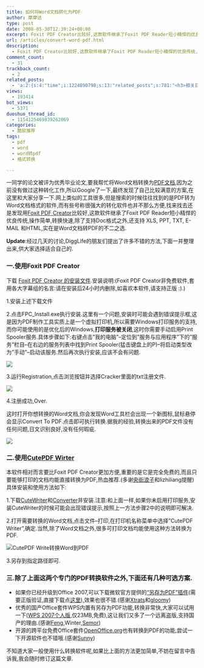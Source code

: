 ```yaml
---
title: 如何将Word文档转化为PDF
author: 摩摩诘
type: post
date: 2008-05-30T12:39:24+00:00
excerpt: Foxit PDF Creator比较好,这款软件继承了Foxit PDF Reader短小精悍的优良传统,操作简单,转换快速,除了支持word文档转换为PDF之外,还支持 XLS, PPT, TXT, E-MAIL 和HTML,实在是Word文档转PDF的不二之选.
url: /articles/convert-word-pdf.html
description:
  - Foxit PDF Creator比较好,这款软件继承了Foxit PDF Reader短小精悍的优良传统,操作简单,转换快速,除了支持word文档转换为PDF之外,还支持 XLS, PPT, TXT, E-MAIL 和HTML,实在是Word文档转PDF的不二之选.
comment_count:
  - 31
trackback_count:
  - 2
related_posts:
  - 'a:2:{s:4:"time";i:1224890798;s:13:"related_posts";s:781:"<h3>相关日志</h3><ul class="related_post"><li><a href="http://www.digglife.cn/articles/ascii-poster-maker.html" title="在线制作ASCII码海报:ASCII Poster Maker">在线制作ASCII码海报:ASCII Poster Maker</a></li><li><a href="http://www.digglife.cn/articles/foxit-reader-newest-download.html" title="最强PDF阅读器Foxit Reader 2.2发布">最强PDF阅读器Foxit Reader 2.2发布</a></li><li><a href="http://www.digglife.cn/articles/zoho-writer-offline-support.html" title="在线文档编辑Zoho Writer增加离线支持">在线文档编辑Zoho Writer增加离线支持</a></li><li><a href="http://www.digglife.cn/articles/8-tips-of-word-you-may-not-know.html" title="8个你可能不知道的Word编辑技巧">8个你可能不知道的Word编辑技巧</a></li></ul>";}'
views:
  - 193414
bot_views:
  - 5371
duoshuo_thread_id:
  - 1154125469839262069
categories:
  - 酷软推荐
tags:
  - pdf
  - word
  - word转pdf
  - 格式转换

---
```

一同学的论文被评为优秀毕业论文,要我帮忙将Word文档转换为<a title="酷软推荐:开源PDF阅读器Sumatra PDF" href="https://www.digglife.net/articles/sumatra-pdf.html" target="_blank">PDF文档</a>,因为之前没有做过这种转化工作,所以Google了一下,最终发现了自己比较满意的方案,在这里和大家分享一下.网上类似的工具很多,但是搜索的时候往往找到的是PDF转为Word文档格式的软件,而有些号称很强大的转化软件也并不那么方便,找来找去还是发现用<a title="Foxit PDF Creator" href="http://www.foxitsoftware.com/pdf/creator/" target="_blank">Foxit PDF Creator</a>比较好,这款软件继承了Foxit PDF Reader短小精悍的优良传统,操作简单,转换快速,除了支持Doc格式之外,还支持 XLS, PPT, TXT, E-MAIL 和HTML,实在是Word文档转PDF的不二之选.

**Update**:经过几天的讨论,DiggLife的朋友们提出了许多不错的方法,下面一并整理出来,供大家选择适合自己的.

<!--more-->

### 一.使用Foxit PDF Creator

下载 <a title="Foxit PDF Creator的安装文件" href="http://www.xdowns.com/soft/4/258/2008/Soft_47584.html" target="_blank">Foxit PDF Creator 的安装文件</a>.安装说明:(Foxit PDF Creator非免费软件,套用各大字幕组的名言:请在安装后24小时内删除,如喜欢本软件,请支持正版 :).)

1.安装上述下载文件

2.点击FPC_Install.exe执行安装.这里有一个问题,安装时可能会遇到错误提示框,这是因为PDF制作工具实质上是一个虚拟打印机,所以需要Windows打印服务的支持,而你可能使用的是优化后的Windows,**打印服务被关闭**,这时你需要手动启用Print Spooler服务.具体步骤如下:右键点击&#8221;我的电脑&#8221;&#8211;定位到&#8221;服务与应用程序&#8221;下的&#8221;服务&#8221;栏目&#8211;在右边的服务列表中找到Print Spooler(猛击键盘上的P)&#8211;将启动类型改为&#8221;手动&#8221;&#8211;启动该服务.然后再次执行安装,应该不会有问题.

![][1]

3.运行Registration,点击浏览按钮并选择Cracker里面的txt注册文件.

![][2]

4.注册成功,Over.

这时打开你想转换的Word文档,你会发现Word工具栏会出现一个新图标,鼠标悬停会显示Convert To PDF.点击即可执行转换.据我的经验,转换出来的PDF文件没有任何问题,日文识别良好,没有任何瑕疵.

![][3]

### 二.使用<a title="CutePDF Wirter" href="http://www.cutepdf.com/Products/CutePDF/writer.asp" target="_blank">CutePDF Wirter</a>

本软件相对而言要比Foxit PDF Creator更加方便,重要的是它是完全免费的,而且只要能够打印的文档均能直接转换为PDF,热血推荐.(多谢<a title="央街浪子" href="http://www.sbtalk.com.cn/" target="_blank">央街浪子</a>和lizhiliang提醒)具体安装和使用方法如下:

1.下载<a title="CuteWriter" href="http://www.cutepdf.com/download/CuteWriter.exe" target="_blank">CuteWriter</a>和<a title="Converter" href="http://www.cutepdf.com/download/converter.exe" target="_blank">Converter</a>并安装.注意:和上面一样,如果你未启用打印服务,安装CuteWriter的时候可能会出现错误提示,按照上一方法步骤2中的说明即可解决.

2.打开需要转换的Word文档,点击文件&#8211;打印,在打印机名称菜单中选择&#8221;CutePDF Writer&#8221;,确定.当然,除了Word文档之外,很多可打印文档均能使用这种方法转换为PDF.

![CutePDF Write转换Word到PDF][4]

3.另存到指定路径即可.

### 三.除了上面这两个专门的PDF转换软件之外,下面还有几种可选方案.

  * 如果你已经升级到Office 2007,可以下载微软官方提供的<a title="Office 2007的另存为PDF加载项下载" href="http://www.microsoft.com/downloads/details.aspx?FamilyId=4D951911-3E7E-4AE6-B059-A2E79ED87041&displaylang=zh-cn" target="_self">&#8220;另存为PDF&#8221;插件</a>(需要正版验证,直接下载点<a title="office2007另存为PDF" href="http://www.fs2you.com/files/f1b59dc7-2edf-11dd-95b1-00142218fc6e/" target="_blank">这里</a>),效果也很不错.(感谢<a title="Xtrats" href="http://nameike.spaces.live.com/" target="_blank">Xtrats</a>和<a title="gloomy" href="http://gloomying.cn/" target="_blank">gloomy</a>)
  * 优秀的国产Office套件WPS内置有另存为PDF功能,转换非常快,大家可以试用一下(<a title="WPS Office 2007个人版下载" href="http://wps.kingsoft.com/down/" target="_blank">WPS 2007个人版</a>,仅23MB,免费),这让我们又多了一个远离盗版,支持国产的理由.(感谢<a title="Feng子曰" href="http://www.iamfeng.cn/" target="_blank">Feng</a>,Winter,<a title="Semor" href="http://semorhome.cn/" target="_blank">Semor</a>)
  * 开源的跨平台免费Office套件<a title="OpenOffice.org下载" href="http://download.openoffice.org/" target="_blank">OpenOffice.org</a>也有转换到PDF的功能,尝试一下开源软件也不错哦.(感谢<a title="Sunny" href="http://sunnyx.lifelogger.com/" target="_blank">Sunny</a>)

不知道大家一般使用什么转换软件呢,如果比上面的方法更加简单,不妨在留言中告诉我,我会随时修订这篇文章.

 [1]: http://digglife.qiniudn.com/qiniu/2540/image/73a7c1b8670840bd3646bc5b49064916.jpg
 [2]: http://digglife.qiniudn.com/qiniu/2540/image/0dbe353667b965214a944440ae1799df.jpg
 [3]: http://digglife.qiniudn.com/qiniu/2540/image/10f29a90f6f389acc7dca19230964a3f.jpg
 [4]: http://digglife.qiniudn.com/qiniu/2540/image/2bbb6e9ddcfb7be16792921ba3552c0d.jpg